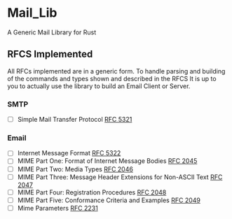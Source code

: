 # Mail_Lib
A Generic Mail Library for Rust

## RFCS Implemented
All RFCs implemented are in a generic form. To handle parsing and building of the commands and types shown and described in the RFCS
It is up to you to actually use the library to build an Email Client or Server.

### SMTP
- [ ] Simple Mail Transfer Protocol [RFC 5321](https://datatracker.ietf.org/doc/html/rfc5321)






### Email
- [ ] Internet Message Format [RFC 5322](https://datatracker.ietf.org/doc/html/rfc5322)
- [ ] MIME Part One: Format of Internet Message Bodies [RFC 2045](https://datatracker.ietf.org/doc/html/rfc2045)
- [ ] MIME Part Two: Media Types [RFC 2046](https://datatracker.ietf.org/doc/html/rfc2046)
- [ ] MIME Part Three: Message Header Extensions for Non-ASCII Text [RFC 2047](https://datatracker.ietf.org/doc/html/rfc2047)
- [ ] MIME Part Four: Registration Procedures [RFC 2048](https://datatracker.ietf.org/doc/html/rfc2048)
- [ ] MIME Part Five: Conformance Criteria and Examples [RFC 2049](https://datatracker.ietf.org/doc/html/rfc2049)
- [ ] Mime Parameters [RFC 2231](https://datatracker.ietf.org/doc/html/rfc2231)